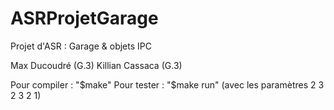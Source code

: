 # ASRProjetGarage

Projet d'ASR : Garage & objets IPC

Max Ducoudré (G.3)
Killian Cassaca (G.3)

Pour compiler : "$make"
Pour tester   : "$make run" (avec les paramètres 2 3 2 3 2 1)

